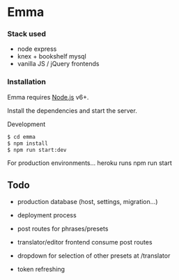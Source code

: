 # Emma


### Stack used

- node express
- knex + bookshelf mysql
- vanilla JS / jQuery frontends

### Installation

Emma requires [Node.js](https://nodejs.org/) v6+.

Install the dependencies and start the server.

Development
```sh
$ cd emma
$ npm install
$ npm run start:dev
```

For production environments...
heroku runs npm run start


## Todo

- production database (host, settings, migration...)
- deployment process


- post routes for phrases/presets
- translator/editor frontend consume post routes
- dropdown for selection of other presets at /translator
- token refreshing

